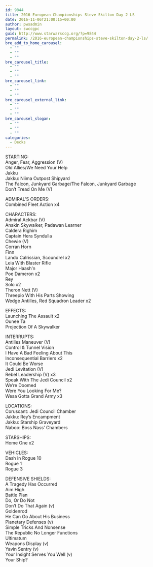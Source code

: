 ```yaml
---
id: 9844
title: 2016 European Championships Steve Skilton Day 2 LS
date: 2016-11-06T21:00:15+00:00
author: pwsadmin
layout: swccgpc
guid: http://www.starwarsccg.org/?p=9844
permalink: /2016-european-championships-steve-skilton-day-2-ls/
bre_add_to_home_carousel:
  - ""
  - ""
  - ""
bre_carousel_title:
  - ""
  - ""
  - ""
bre_carousel_link:
  - ""
  - ""
  - ""
bre_carousel_external_link:
  - ""
  - ""
  - ""
bre_carousel_slogan:
  - ""
  - ""
  - ""
categories:
  - Decks
---
```

STARTING:  
Anger, Fear, Aggression (V)  
Old Allies/We Need Your Help  
Jakku  
Jakku: Niima Outpost Shipyard  
The Falcon, Junkyard Garbage/The Falcon, Junkyard Garbage  
Don’t Tread On Me (V)

ADMIRAL&#8217;S ORDERS:  
Combined Fleet Action x4

CHARACTERS:  
Admiral Ackbar (V)  
Anakin Skywalker, Padawan Learner  
Caldera Righim  
Captain Hera Syndulla  
Chewie (V)  
Corran Horn  
Finn  
Lando Calrissian, Scoundrel x2  
Leia With Blaster Rifle  
Major Haash’n  
Poe Dameron x2  
Rey  
Solo x2  
Theron Nett (V)  
Threepio With His Parts Showing  
Wedge Antilles, Red Squadron Leader x2

EFFECTS:  
Launching The Assault x2  
Ounee Ta  
Projection Of A Skywalker

INTERRUPTS:  
Antilles Maneuver (V)  
Control & Tunnel Vision  
I Have A Bad Feeling About This  
Inconsequential Barriers x2  
It Could Be Worse  
Jedi Levitation (V)  
Rebel Leadership (V) x3  
Speak With The Jedi Council x2  
We’re Doomed  
Were You Looking For Me?  
Wesa Gotta Grand Army x3

LOCATIONS:  
Coruscant: Jedi Council Chamber  
Jakku: Rey’s Encampment  
Jakku: Starship Graveyard  
Naboo: Boss Nass’ Chambers

STARSHIPS:  
Home One x2

VEHICLES:  
Dash in Rogue 10  
Rogue 1  
Rogue 3

DEFENSIVE SHIELDS:  
A Tragedy Has Occurred  
Aim High  
Battle Plan  
Do, Or Do Not  
Don’t Do That Again (v)  
Goldenrod  
He Can Go About His Business  
Planetary Defenses (v)  
Simple Tricks And Nonsense  
The Republic No Longer Functions  
Ultimatum  
Weapons Display (v)  
Yavin Sentry (v)  
Your Insight Serves You Well (v)  
Your Ship?